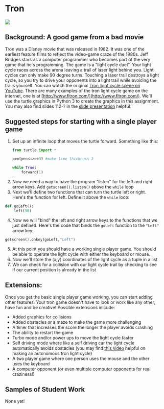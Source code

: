 Tron
====   

![](TronLighCycles.JPG)   

Background: A good game from a bad movie
-----------------------------------------
Tron was a Disney movie that was released in 1982. It was one of the earliest feature films to reflect the video-game craze of the 1980s. Jeff Bridges stars as a computer programmer who becomes part of the very game that he's programming. The game is a "light cycle duel". Your light cycle races across the arena leaving a trail of laser light behind you. Light cycles can only make 90 degree turns. Touching a laser trail destroys a light cycle, so you try to drive your opponents into a light trail while avoiding the trails yourself. You can watch the original [Tron light cycle scene on YouTube](https://www.youtube.com/watch?v=1kyiQzc4134). There are many examples of the tron light cycle game on the internet, one is at [http://www.fltron.com/](http://www.fltron.com/). We'll use the turtle graphics in Python 3 to create the graphics in this assignment. You may also find slides 112-? in the [slide presentation](https://docs.google.com/presentation/d/1rICcmNbnGYsB-cV_6EatPyzcOS2sId80Jh2kayUzm4Q/edit?usp=sharing) helpful.
 

 
Suggested steps for starting with a single player game
-------------------------------
1. Set up an infinite loop that moves the turtle forward. Something like this:   
   ```python
   from turtle import *
   
   pen(pensize=3) #make line thickness 3
   
   while True:
       forward(1)
   ```
2. Now we need a way to have the program "listen" for the left and right arrow keys. Add `getscreen().listen()` above the `while` loop   
3. Next we'll define two functions that can turn the turtle left or right. Here's the function for left. Define it above the `while` loop:   
 ```python
 def goLeft():
     left(90)
 ```
4. Now we will "bind" the left and right arrow keys to the functions that we just defined. Here's the code that binds the `goLeft` function to the `"Left"` arrow key:   
 ```python
 getscreen().onkey(goLeft,"Left")
 ```
5. At this point you should have a working single player game. You should be able to operate the light cycle with either the keyboard or mouse. 
6. Now we'll store the (x,y) coordinates of the light cycle as a tuple in a list
7. We can check for a collision with our light cycle trail by checking to see if our current position is already in the list

Extensions:
-----------
Once you get the basic single player game working, you can start adding other features. Your tron game doesn't have to look or work like any other, have fun and be creative! Possible extensions inlcude:
+ Added graphics for collisions
+ Added obstacles or a maze to make the game more challenging
+ A timer that increases the score the longer the player avoids crashing
+ The ability to restart the game
+ Turbo mode and/or power ups to move the light cycle faster
+ Self driving mode where like a self driving car the light cycle automatically avoids obstacles (you may find [this video](http://youtu.be/2QuXanc6Yyk?hd=1) helpful on making an autonomous tron light cycle)
+ A two player game where one person uses the mouse and the other uses the keyboard
+ A computer opponent (or even multiple computer opponents for real craziness!)

Samples of Student Work 
-----------------------
None yet!
